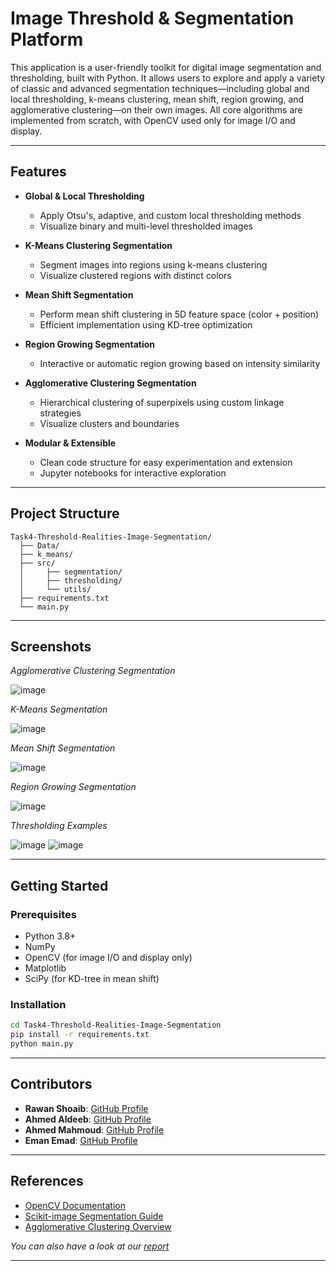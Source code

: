# Image Threshold & Segmentation Platform

This application is a user-friendly toolkit for digital image segmentation and thresholding, built with Python. It allows users to explore and apply a variety of classic and advanced segmentation techniques—including global and local thresholding, k-means clustering, mean shift, region growing, and agglomerative clustering—on their own images. All core algorithms are implemented from scratch, with OpenCV used only for image I/O and display.

---

## Features

- **Global & Local Thresholding**
  - Apply Otsu's, adaptive, and custom local thresholding methods
  - Visualize binary and multi-level thresholded images

- **K-Means Clustering Segmentation**
  - Segment images into regions using k-means clustering
  - Visualize clustered regions with distinct colors

- **Mean Shift Segmentation**
  - Perform mean shift clustering in 5D feature space (color + position)
  - Efficient implementation using KD-tree optimization

- **Region Growing Segmentation**
  - Interactive or automatic region growing based on intensity similarity

- **Agglomerative Clustering Segmentation**
  - Hierarchical clustering of superpixels using custom linkage strategies
  - Visualize clusters and boundaries

- **Modular & Extensible**
  - Clean code structure for easy experimentation and extension
  - Jupyter notebooks for interactive exploration

---

## Project Structure

```
Task4-Threshold-Realities-Image-Segmentation/
  ├── Data/
  ├── k_means/
  ├── src/
  │     ├── segmentation/
  │     ├── thresholding/
  │     └── utils/
  ├── requirements.txt
  └── main.py
```

---

## Screenshots

<!-- Add screenshots or demo images here -->
*Agglomerative Clustering Segmentation*

![image](https://github.com/user-attachments/assets/3a863738-ee41-41e4-8ab6-a34c5a90760a)

*K-Means Segmentation*

![image](https://github.com/user-attachments/assets/53c1dace-228a-4564-8578-b57dc5f1b755)

*Mean Shift Segmentation*

![image](https://github.com/user-attachments/assets/6b760b9f-cdd1-4b34-b6c1-3f4422525e2a)


*Region Growing Segmentation*

![image](https://github.com/user-attachments/assets/243abde8-9e63-400d-9728-58225788fdeb)

*Thresholding Examples*

![image](https://github.com/user-attachments/assets/143712ac-1e14-43f9-b199-6174bba70815)
![image](https://github.com/user-attachments/assets/324edcca-95ca-42ad-a72a-cf185b1405de)

---

## Getting Started

### Prerequisites

- Python 3.8+
- NumPy
- OpenCV (for image I/O and display only)
- Matplotlib
- SciPy (for KD-tree in mean shift)

### Installation

```sh
cd Task4-Threshold-Realities-Image-Segmentation
pip install -r requirements.txt
python main.py
```

---

## Contributors

* **Rawan Shoaib**: [GitHub Profile](https://github.com/RawanAhmed444)
* **Ahmed Aldeeb**: [GitHub Profile](https://github.com/AhmedXAlDeeb)
* **Ahmed Mahmoud**: [GitHub Profile](https://github.com/ahmed-226)
* **Eman Emad**: [GitHub Profile](https://github.com/Alyaaa16)

---

## References

- [OpenCV Documentation](https://docs.opencv.org/)
- [Scikit-image Segmentation Guide](https://scikit-image.org/docs/stable/user_guide/tutorial_segmentation.html)
- [Agglomerative Clustering Overview](https://scikit-learn.org/stable/modules/clustering.html#hierarchical-clustering)

*You can also have a look at our [report](https://drive.google.com/file/d/15cwDQ7J_kcL8NU-0F3znew6tUgDfxzOc/view?usp=sharing)*

---
